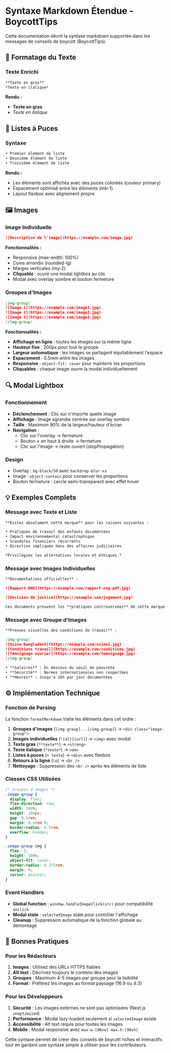 # Syntaxe Markdown Étendue - BoycottTips

Cette documentation décrit la syntaxe markdown supportée dans les messages de conseils de boycott (BoycottTips).

## 🎨 Formatage du Texte

### Texte Enrichi
```markdown
**Texte en gras**
*Texte en italique*
```

**Rendu :**
- **Texte en gras**
- *Texte en italique*

## 📝 Listes à Puces

### Syntaxe
```markdown
• Premier élément de liste
• Deuxième élément de liste
• Troisième élément de liste
```

**Rendu :**
- Les éléments sont affichés avec des puces colorées (couleur primary)
- Espacement optimisé entre les éléments (mb-1)
- Layout flexbox avec alignement propre

## 🖼️ Images

### Image Individuelle
```markdown
![Description de l'image](https://example.com/image.jpg)
```

**Fonctionnalités :**
- Responsive (max-width: 100%)
- Coins arrondis (rounded-lg)
- Marges verticales (my-2)
- **Cliquable** : ouvre une modal lightbox au clic
- Modal avec overlay sombre et bouton fermeture

### Groupes d'Images
```markdown
[img-group]
![Image 1](https://example.com/image1.jpg)
![Image 2](https://example.com/image2.jpg)
![Image 3](https://example.com/image3.jpg)
[/img-group]
```

**Fonctionnalités :**
- **Affichage en ligne** : toutes les images sur la même ligne
- **Hauteur fixe** : 200px pour tout le groupe
- **Largeur automatique** : les images se partagent équitablement l'espace
- **Espacement** : 0.5rem entre les images
- **Responsive** : `object-fit: cover` pour maintenir les proportions
- **Cliquables** : chaque image ouvre la modal individuellement

## 🔍 Modal Lightbox

### Fonctionnement
- **Déclenchement** : Clic sur n'importe quelle image
- **Affichage** : Image agrandie centrée sur overlay sombre
- **Taille** : Maximum 90% de la largeur/hauteur d'écran
- **Navigation** :
  - Clic sur l'overlay → fermeture
  - Bouton × en haut à droite → fermeture
  - Clic sur l'image → reste ouvert (stopPropagation)

### Design
- Overlay : `bg-black/50` avec `backdrop-blur-xs`
- Image : `object-contain` pour conserver les proportions
- Bouton fermeture : cercle semi-transparent avec effet hover

## 💡 Exemples Complets

### Message avec Texte et Liste
```markdown
**Évitez absolument cette marque** pour les raisons suivantes :

• Pratiques de travail des enfants documentées
• Impact environnemental catastrophique
• Scandales financiers récurrents
• Direction impliquée dans des affaires judiciaires

*Privilégiez les alternatives locales et éthiques.*
```

### Message avec Images Individuelles
```markdown
**Documentations officielles** :

![Rapport ONG](https://example.com/rapport-ong.pdf.jpg)

![Décision de justice](https://example.com/jugement.jpg)

Ces documents prouvent les **pratiques controversées** de cette marque.
```

### Message avec Groupe d'Images
```markdown
**Preuves visuelles des conditions de travail** :

[img-group]
![Usine Bangladesh](https://example.com/usine1.jpg)
![Conditions travail](https://example.com/conditions.jpg)
![Témoignage ouvrier](https://example.com/temoignage.jpg)
[/img-group]

• **Salaires** : En dessous du seuil de pauvreté
• **Sécurité** : Normes internationales non respectées
• **Heures** : Jusqu'à 16h par jour documentées
```

## ⚙️ Implémentation Technique

### Fonction de Parsing
La fonction `formatMarkdown` traite les éléments dans cet ordre :
1. **Groupes d'images** (`[img-group]...[/img-group]`) → `<div class="image-group">`
2. **Images individuelles** (`![alt](url)`) → `<img>` avec modal
3. **Texte gras** (`**texte**`) → `<strong>`
4. **Texte italique** (`*texte*`) → `<em>`
5. **Listes à puces** (`• texte`) → `<div>` avec flexbox
6. **Retours à la ligne** (`\n`) → `<br />`
7. **Nettoyage** : Suppression des `<br />` après les éléments de liste

### Classes CSS Utilisées
```css
/* Groupes d'images */
.image-group {
  display: flex;
  flex-direction: row;
  width: 100%;
  height: 200px;
  gap: 0.5rem;
  margin: 0.5rem 0;
  border-radius: 0.5rem;
  overflow: hidden;
}

.image-group img {
  flex: 1;
  height: 100%;
  object-fit: cover;
  border-radius: 0.375rem;
  margin: 0;
  cursor: pointer;
}
```

### Event Handlers
- **Global function** : `window.handleImageClick(src)` pour compatibilité `onclick`
- **Modal state** : `selectedImage` state pour contrôler l'affichage
- **Cleanup** : Suppression automatique de la fonction globale au démontage

## 🚀 Bonnes Pratiques

### Pour les Rédacteurs
1. **Images** : Utilisez des URLs HTTPS fiables
2. **Alt text** : Décrivez toujours le contenu des images
3. **Groupes** : Maximum 4-5 images par groupe pour la lisibilité
4. **Format** : Préférez les images au format paysage (16:9 ou 4:3)

### Pour les Développeurs
1. **Sécurité** : Les images externes ne sont pas optimisées (Next.js `unoptimized`)
2. **Performance** : Modal lazy-loaded seulement si `selectedImage` existe
3. **Accessibilité** : Alt text requis pour toutes les images
4. **Mobile** : Modal responsive avec `max-w-[90vw] max-h-[90vh]`

Cette syntaxe permet de créer des conseils de boycott riches et interactifs tout en gardant une syntaxe simple à utiliser pour les contributeurs.